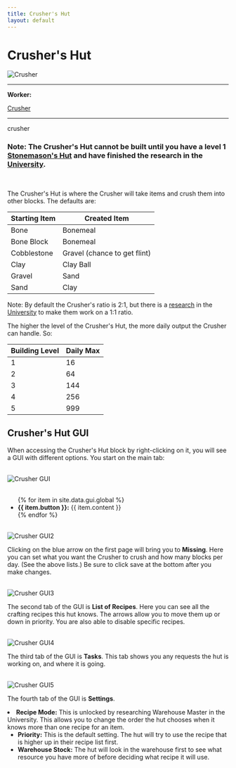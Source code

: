 ```yaml
---
title: Crusher's Hut
layout: default
---
```

# Crusher's Hut

<div class="infobox box text-center">
    <img src="../../assets/images/buildings/crusher.png" alt="Crusher" />
    <hr />
    <div class="row section-text text-left">
        <div class="col">
        <p><strong>Worker:</strong></p>
        </div>
        <div class="col">
        <p><a href="../workers/crusher">Crusher</a></p>
        </div>
    </div>
    <hr />
    <recipe>crusher</recipe>
</div>

### Note: The Crusher's Hut cannot be built until you have a level 1 [Stonemason's Hut](../../source/buildings/stonemason) and have finished the research in the [University](../../source/buildings/university).
<br>

The Crusher's Hut is where the Crusher will take items and crush them into other blocks. The defaults are: 

| Starting Item | Created Item |
| ----- | ----- |
| Bone          | Bonemeal     |
| Bone Block    | Bonemeal     |
| Cobblestone   | Gravel (chance to get flint) |
| Clay          | Clay Ball    |
| Gravel        | Sand         |
| Sand          | Clay         |

Note: By default the Crusher's ratio is 2:1, but there is a [research](../../source/systems/research) in the [University](../../source/buildings/university) to make them work on a 1:1 ratio.

The higher the level of the Crusher's Hut, the more daily output the Crusher can handle. So:

| Building Level | Daily Max |
| ----- | ----- |
| 1 | 16  |
| 2 | 64  |
| 3 | 144 |
| 4 | 256 |
| 5 | 999 |

## Crusher's Hut GUI

When accessing the Crusher's Hut block by right-clicking on it, you will see a GUI with different options.   You start on the main tab:

<br>
<div class="row">
  <div class="col-sm-12 col-md">
    <img src="../../assets/images/gui/crushergui1.png" class="img-fluid mx-auto" alt="Crusher GUI">
  </div>
  <div class="col-sm-12 col-md">
    <br>
    <ul>
      {% for item in site.data.gui.global %}
        <li><strong>{{ item.button }}:</strong> {{ item.content }}</li>
      {% endfor %}
    </ul>
  </div>
</div>

<br>
<div class="row">
    <div class="col-sm-12 col-md">
      <img src="../../assets/images/gui/crushergui2.png" class="img-fluid mx-auto" alt="Crusher GUI2">
    </div>
    <div class="col-sm-12 col-md">
    <p>Clicking on the blue arrow on the first page will bring you to <strong>Missing</strong>. Here you can set what you want the Crusher to crush and how many blocks per day. (See the above lists.) Be sure to click save at the bottom after you make changes.</p>
    </div>
</div>

<br>
<div class="row">
    <div class="col-sm-12 col-md">
      <img src="../../assets/images/gui/crushergui3.png" class="img-fluid mx-auto" alt="Crusher GUI3">
    </div>
    <div class="col-sm-12 col-md">
    <p>The second tab of the GUI is <strong>List of Recipes</strong>. Here you can see all the crafting recipes this hut knows.  The arrows allow you to move them up or down in priority.  You are also able to disable specific recipes.</p>
    </div>
</div>

<br>
<div class="row">
    <div class="col-sm-12 col-md">
      <img src="../../assets/images/gui/crushergui4.png" class="img-fluid mx-auto" alt="Crusher GUI4">
    </div>
    <div class="col-sm-12 col-md">
    <p>The third tab of the GUI is <strong>Tasks</strong>.  This tab shows you any requests the hut is working on, and where it is going.</p>
    </div>
</div>
  
<br>
<div class="row">
    <div class="col-sm-12 col-md">
      <img src="../../assets/images/gui/crushergui5.png" class="img-fluid mx-auto" alt="Crusher GUI5">
    </div>
    <div class="col-sm-12 col-md">
    <p>The fourth tab of the GUI is <strong>Settings</strong>.</p>
      <li><strong>Recipe Mode:</strong>  This is unlocked by researching Warehouse Master in the University.  This allows you to change the order the hut chooses when it knows more than one recipe for an item. 
        <ul>
          <li><strong>Priority:</strong>  This is the default setting.  The hut will try to use the recipe that is higher up in their recipe list first.</li>
          <li><strong>Warehouse Stock:</strong> The hut will look in the warehouse first to see what resource you have more of before deciding what recipe it will use.</li>
        </ul>
     </li>
    </div>
</div>
